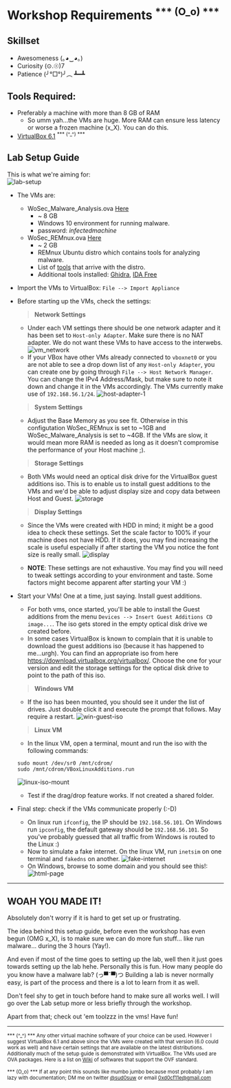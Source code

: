 # Workshop Requirements <sup>*** (O_o) ***</sup>

## Skillset

- Awesomeness (｡◕‿◕｡)
- Curiosity (⊙.☉)7
- Patience (╯°□°)╯︵ ┻━┻

## Tools Required:

- Preferably a machine with more than 8 GB of RAM
  - So umm yah...the VMs are huge. More RAM can ensure less latency or worse a frozen machine (x_X). You can do this.
- [VirtualBox 6.1](https://www.virtualbox.org/wiki/Downloads) <sup>*** (^_^) ***</sup>

## Lab Setup Guide 

This is what we're aiming for:  
![lab-setup](images/lab-setup.png)

- The VMs are:
  - WoSec_Malware_Analysis.ova [Here](https://drive.google.com/open?id=1UFZ3WRpGEnNaF0dMS0m_a5lOUDXYpDv1)
    - ~ 8 GB
    - Windows 10 environment for running malware.
    - password: *infectedmachine*
  - WoSec_REMnux.ova [Here](https://drive.google.com/open?id=1I80zKVPWa4J5l8t_cVW1V9URKnTUdgku)
    - ~ 2 GB
    - REMnux Ubuntu distro which contains tools for analyzing malware.
    - List of [tools](https://remnux.org/docs/distro/tools/) that arrive with the distro.
    - Additional tools installed: [Ghidra](https://ghidra-sre.org/), [IDA Free](https://www.hex-rays.com/products/ida/support/download_freeware/)

- Import the VMs to VirtualBox: `File --> Import Appliance`

- Before starting up the VMs, check the settings:

  > **Network Settings**
  - Under each VM settings there should be one network adapter and it has been set to `Host-only Adapter`. Make sure there is no NAT adapter. We do not want these VMs to have access to the interwebs.
  ![vm_network](images/network.png)
  - If your VBox have other VMs already connected to `vboxnet0` or you are not able to see a drop down list of any `Host-only Adapter`, you can create one by going through `File --> Host Network Manager`. You can change the IPv4 Address/Mask, but make sure to note it down and change it in the VMs accordingly. The VMs currently make use of `192.168.56.1/24`. 
  ![host-adapter-1](images/host-adapter-1.png)

  > **System Settings**
  - Adjust the Base Memory as you see fit. Otherwise in this configutation WoSec_REMnux is set to ~1GB and WoSec_Malware_Analysis is set to ~4GB. If the VMs are slow, it would mean more RAM is needed as long as it doesn't compromise the performance of your Host machine ;).

  > **Storage Settings**
  - Both VMs would need an optical disk drive for the VirtualBox guest additions iso. This is to enable us to install guest additions to the VMs and we'd be able to adjust display size and copy data between Host and Guest.
  ![storage](images/storage.png)

  > **Display Settings**
  - Since the VMs were created with HDD in mind; it might be a good idea to check these settings. Set the scale factor to 100% if your machine does not have HDD. If it does, you may find increasing the scale is useful especially if after starting the VM you notice the font size is really small.
  ![display](images/display.png)

  - **NOTE**: These settings are not exhaustive. You may find you will need to tweak settings according to your environment and taste. Some factors might become apparent after starting your VM :)

- Start your VMs! One at a time, just saying. Install guest additions.
  - For both vms, once started, you'll be able to install the Guest additions from the menu `Devices --> Insert Guest Additions CD image...`. The iso gets stored in the empty optical disk drive we created before.
  - In some cases VirtualBox is known to complain that it is unable to download the guest additions iso (because it has happened to me...urgh). You can find an appropriate iso from here https://download.virtualbox.org/virtualbox/. Choose the one for your version and edit the storage settings for the optical disk drive to point to the path of this iso. 

  > **Windows VM** 
  - If the iso has been mounted, you should see it under the list of drives. Just double click it and execute the prompt that follows. May require a restart.
  ![win-guest-iso](images/win-guest-iso.png)

  > **Linux VM**
  - In the linux VM, open a terminal, mount and run the iso with the following commands:
  ```
  sudo mount /dev/sr0 /mnt/cdrom/
  sudo /mnt/cdrom/VBoxLinuxAdditions.run
  ```
     ![linux-iso-mount](images/linux-iso-mount.png)
  
  - Test if the drag/drop feature works. If not created a shared folder. 

- Final step: check if the VMs communicate properly (:-D)
  - On linux run `ifconfig`, the IP should be `192.168.56.101`. On Windows run `ipconfig`, the default gateway should be `192.168.56.101`. So you've probably guessed that all traffic from Windows is routed to the Linux :)
  - Now to simulate a fake internet. On the linux VM, run `inetsim` on one terminal and `fakedns` on another. 
  ![fake-internet](images/fake-internet.png)
  - On Windows, browse to some domain and you should see this!:
  ![html-page](images/html-page.png)

---

## WOAH YOU MADE IT!

Absolutely don't worry if it is hard to get set up or frustrating.

The idea behind this setup guide, before even the workshop has even begun (OMG x_X), is to make sure we can do more fun stuff... like run malware... during the 3 hours (Yay!). 

And even if most of the time goes to setting up the lab, well then it just goes towards setting up the lab hehe. Personally this is fun. How many people do you know have a malware lab? (っ▀¯▀)つ Building a lab is never normally easy, is part of the process and there is a lot to learn from it as well.

Don't feel shy to get in touch before hand to make sure all works well. I will go over the Lab setup more or less briefly through the workshop.

Apart from that; check out 'em toolzzz in the vms! Have fun!

---

<sup>*** (^_^) *** Any other virtual machine software of your choice can be used. However I suggest VirtualBox 6.1 and above since the VMs were created with that version (6.0 could work as well) and have certain settings that are available on the latest distributions. Additionally much of the setup guide is demonstrated with VirtualBox. The VMs used are OVA packages. Here is a list on [Wiki](https://en.wikipedia.org/wiki/Open_Virtualization_Format) of softwares that support the OVF standard. </sup>

<sup>*** (O_o) *** If at any point this sounds like mumbo jumbo because most probably I am lazy with documentation; DM me on twitter [@sud0suw](https://twitter.com/sud0suw) or email 0xd0cf11e@gmail.com </sup>